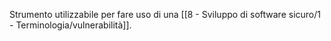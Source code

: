 Strumento utilizzabile per fare uso di una [[8 - Sviluppo di software sicuro/1 - Terminologia/vulnerabilità]].